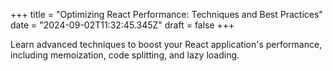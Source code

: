 +++
title = "Optimizing React Performance: Techniques and Best Practices"
date = "2024-09-02T11:32:45.345Z"
draft = false
+++

  Learn advanced techniques to boost your React application's performance, including memoization, code splitting, and lazy loading.
        